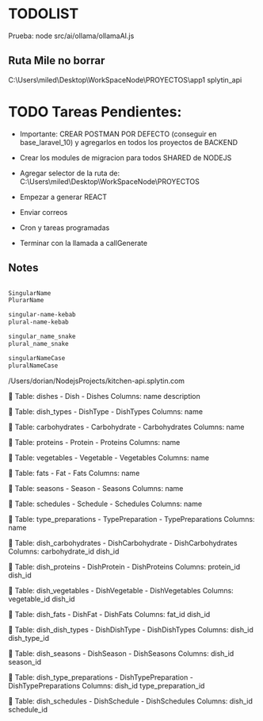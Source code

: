 # TODOLIST

Prueba: node src/ai/ollama/ollamaAI.js

## Ruta Mile no borrar

C:\Users\miled\Desktop\WorkSpaceNode\PROYECTOS\app1
splytin_api


# TODO Tareas Pendientes:

- Importante: CREAR POSTMAN POR DEFECTO (conseguir en base_laravel_10) y agregarlos en todos los proyectos de BACKEND
- Crear los modules de migracion para todos SHARED de NODEJS
- Agregar selector de la ruta de: C:\Users\miled\Desktop\WorkSpaceNode\PROYECTOS
- Empezar a generar REACT
- Enviar correos
- Cron y tareas programadas







- Terminar con la llamada a callGenerate



## Notes

```sh

SingularName 
PlurarName

singular-name-kebab
plural-name-kebab

singular_name_snake
plural_name_snake

singularNameCase
pluralNameCase


```


/Users/dorian/NodejsProjects/kitchen-api.splytin.com


📄 Table: dishes - Dish - Dishes
Columns: name description 


📄 Table: dish_types - DishType - DishTypes
Columns: name 


📄 Table: carbohydrates - Carbohydrate - Carbohydrates
Columns: name 


📄 Table: proteins - Protein - Proteins
Columns: name 

📄 Table: vegetables - Vegetable - Vegetables
Columns: name 
 
📄 Table: fats - Fat - Fats
Columns: name 
 
📄 Table: seasons - Season - Seasons
Columns: name 
 
📄 Table: schedules - Schedule - Schedules
Columns: name 
 
📄 Table: type_preparations - TypePreparation - TypePreparations
Columns: name 
 
📄 Table: dish_carbohydrates - DishCarbohydrate - DishCarbohydrates
Columns: carbohydrate_id dish_id 
 
📄 Table: dish_proteins - DishProtein - DishProteins
Columns: protein_id dish_id 

📄 Table: dish_vegetables - DishVegetable - DishVegetables
Columns: vegetable_id dish_id 
 

📄 Table: dish_fats - DishFat - DishFats
Columns: fat_id dish_id 
 
📄 Table: dish_dish_types - DishDishType - DishDishTypes
Columns: dish_id dish_type_id 
 
📄 Table: dish_seasons - DishSeason - DishSeasons
Columns: dish_id season_id 
 
📄 Table: dish_type_preparations - DishTypePreparation - DishTypePreparations
Columns: dish_id type_preparation_id 
 

📄 Table: dish_schedules - DishSchedule - DishSchedules
Columns: dish_id schedule_id 
 
 